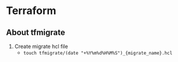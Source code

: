 # Terraform

## About tfmigrate

1. Create migrate hcl file
   - `touch tfmigrate/(date "+%Y%m%d%H%M%S")_{migrate_name}.hcl`

